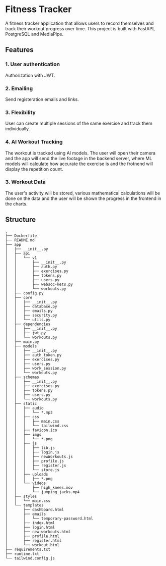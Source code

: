 # Fitness Tracker

A fitness tracker application that allows users to record themselves and track their workout progress over time.
This project is built with FastAPI, PostgreSQL and MediaPipe.

## Features

### 1. User authentication

Authorization with JWT.

### 2. Emailing

Send registeration emails and links.

### 3. Flexibility

User can create multiple sessions of the same exercise and track them individually.

### 4. AI Workout Tracking

The workout is tracked using AI models. The user will open their camera and the app will send the live footage in the backend server, where ML models will calculate how accurate the exercise is and the frotnend will display the repetition count.

### 3. Workout Data

The user's activity will be stored, various mathematical calculations will be done on the data and the user will be shown the progress in the frontend in the charts.

## Structure

```
.
├── Dockerfile
├── README.md
├── app
│   ├── __init__.py
│   ├── api
│   │   └── v1
│   │       ├── __init__.py
│   │       ├── auth.py
│   │       ├── exercises.py
│   │       ├── tokens.py
│   │       ├── users.py
│   │       ├── websoc-kets.py
│   │       └── workouts.py
│   ├── config.py
│   ├── core
│   │   ├── __init__.py
│   │   ├── database.py
│   │   ├── emails.py
│   │   ├── security.py
│   │   └── utils.py
│   ├── dependencies
│   │   ├── __init__.py
│   │   ├── jwt.py
│   │   └── workouts.py
│   ├── main.py
│   ├── models
│   │   ├── __init__.py
│   │   ├── auth_token.py
│   │   ├── exercises.py
│   │   ├── users.py
│   │   ├── work_session.py
│   │   └── workouts.py
│   ├── schemas
│   │   ├── __init__.py
│   │   ├── exercises.py
│   │   ├── tokens.py
│   │   ├── users.py
│   │   └── workouts.py
│   ├── static
│   │   ├── audio
│   │   │   └── *.mp3
│   │   ├── css
│   │   │   ├── main.css
│   │   │   └── tailwind.css
│   │   ├── favicon.ico
│   │   ├── imgs
│   │   │   └── *.png
│   │   ├── js
│   │   │   ├── lib.js
│   │   │   ├── login.js
│   │   │   ├── newWorkouts.js
│   │   │   ├── profile.js
│   │   │   ├── register.js
│   │   │   └── store.js
│   │   ├── uploads
│   │   │   ├── *.png
│   │   └── videos
│   │       ├── high_knees.mov
│   │       └── jumping_jacks.mp4
│   ├── styles
│   │   └── main.css
│   └── templates
│       ├── dashboard.html
│       ├── emails
│       │   └── temporary-password.html
│       ├── index.html
│       ├── login.html
│       ├── new-workouts.html
│       ├── profile.html
│       ├── register.html
│       └── workout.html
├── requirements.txt
├── runtime.txt
└── tailwind.config.js
```

